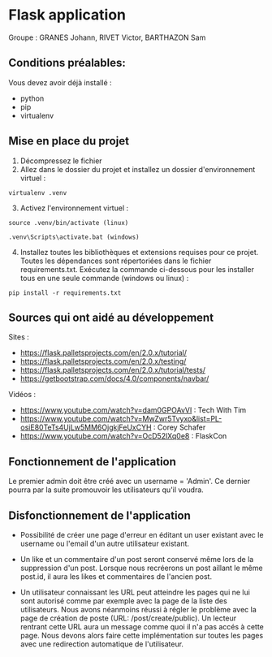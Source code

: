 # Flask application

Groupe : GRANES Johann, RIVET Victor, BARTHAZON Sam


## Conditions préalables:

Vous devez avoir déjà installé :
- python
- pip
- virtualenv


## Mise en place du projet

1. Décompressez le fichier
2. Allez dans le dossier du projet et installez un dossier d'environnement virtuel : 
```
virtualenv .venv
```


3. Activez l'environnement virtuel :
```
source .venv/bin/activate (linux)
```
```
.venv\Scripts\activate.bat (windows)
```


4. Installez toutes les bibliothèques et extensions requises pour ce projet. Toutes les dépendances sont répertoriées dans le fichier requirements.txt. Exécutez la commande ci-dessous pour les installer tous en une seule commande (windows ou linux) :
```
pip install -r requirements.txt
```


## Sources qui ont aidé au développement

Sites :
- https://flask.palletsprojects.com/en/2.0.x/tutorial/
- https://flask.palletsprojects.com/en/2.0.x/testing/
- https://flask.palletsprojects.com/en/2.0.x/tutorial/tests/
- https://getbootstrap.com/docs/4.0/components/navbar/

Vidéos :
- https://www.youtube.com/watch?v=dam0GPOAvVI : Tech With Tim
- https://www.youtube.com/watch?v=MwZwr5Tvyxo&list=PL-osiE80TeTs4UjLw5MM6OjgkjFeUxCYH : Corey Schafer
- https://www.youtube.com/watch?v=OcD52lXq0e8 : FlaskCon


## Fonctionnement de l'application

Le premier admin doit être créé avec un username = 'Admin'. Ce dernier pourra par la suite promouvoir les utilisateurs qu'il voudra.


## Disfonctionnement de l'application

- Possibilité de créer une page d'erreur en éditant un user existant avec le username ou l'email d'un autre utilisateur existant.

- Un like et un commentaire d'un post seront conservé même lors de la suppression d'un post. Lorsque nous recréerons un post aillant le même post.id, il aura les likes et commentaires de l'ancien post.

- Un utilisateur connaissant les URL peut atteindre les pages qui ne lui sont autorisé comme par exemple avec la page de la liste des utilisateurs.
Nous avons néanmoins réussi à régler le problème avec la page de création de poste (URL: /post/create/public). Un lecteur rentrant cette URL aura un message comme quoi il n'a pas accés à cette page. Nous devons alors faire cette implémentation sur toutes les pages avec une redirection automatique de l'utilisateur.
